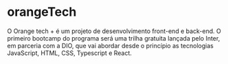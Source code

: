 # orangeTech
O Orange tech + é um projeto de desenvolvimento front-end e back-end. O primeiro bootcamp do programa será uma trilha gratuita lançada pelo Inter, em parceria com a DIO, que vai abordar desde o princípio as tecnologias JavaScript, HTML, CSS, Typescript e React. 

